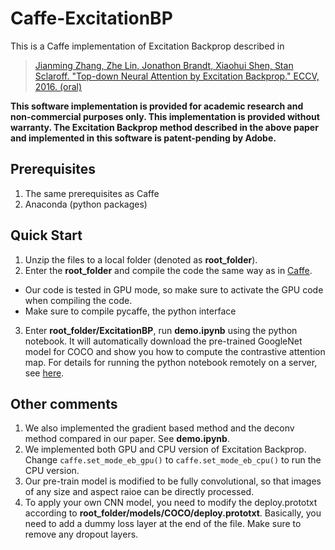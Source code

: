 # Caffe-ExcitationBP

This is a Caffe implementation of Excitation Backprop described in

> [Jianming Zhang, Zhe Lin, Jonathon Brandt, Xiaohui Shen, Stan Sclaroff. "Top-down Neural Attention by Excitation Backprop." ECCV, 2016. (oral)](http://cs-people.bu.edu/jmzhang/excitationbp.html)

__This software implementation is provided for academic research and non-commercial purposes only.  This implementation is provided without warranty.  The Excitation Backprop method described in the above paper and implemented in this software is patent-pending by Adobe.__

## Prerequisites
1. The same prerequisites as Caffe
2. Anaconda (python packages)

## Quick Start
1. Unzip the files to a local folder (denoted as **root_folder**).
2. Enter the **root_folder** and compile the code the same way as in [Caffe](http://caffe.berkeleyvision.org/installation.html).
  - Our code is tested in GPU mode, so make sure to activate the GPU code when compiling the code.
  - Make sure to compile pycaffe, the python interface
3. Enter **root_folder/ExcitationBP**, run **demo.ipynb** using the python notebook. It will automatically download the pre-trained GoogleNet model for COCO and show you how to compute the contrastive attention map. For details for running the python notebook remotely on a server, see [here](https://coderwall.com/p/ohk6cg/remote-access-to-ipython-notebooks-via-ssh).

## Other comments
1. We also implemented the gradient based method and the deconv method compared in our paper. See **demo.ipynb**.
2. We implemented both GPU and CPU version of Excitation Backprop. Change `caffe.set_mode_eb_gpu()` to `caffe.set_mode_eb_cpu()` to run the CPU version.
3. Our pre-train model is modified to be fully convolutional, so that images of any size and aspect raioe can be directly processed.
4. To apply your own CNN model, you need to modify the deploy.prototxt according to **root_folder/models/COCO/deploy.prototxt**. Basically, you need to add a dummy loss layer at the end of the file. Make sure to remove any dropout layers.
